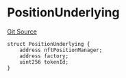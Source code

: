 # PositionUnderlying
[Git Source](https://github.com/ArrakisFinance/arrakis-modular/blob/main/src/structs/SUniswapV3.sol)


```solidity
struct PositionUnderlying {
    address nftPositionManager;
    address factory;
    uint256 tokenId;
}
```

